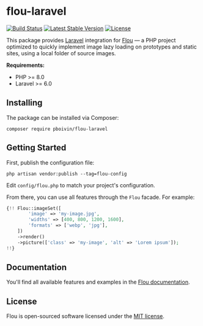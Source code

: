 # flou-laravel

<p>
<a href="https://github.com/pboivin/flou-laravel/actions"><img src="https://github.com/pboivin/flou-laravel/workflows/tests/badge.svg" alt="Build Status"></a>
<a href="https://packagist.org/packages/pboivin/flou-laravel"><img src="https://img.shields.io/packagist/v/pboivin/flou-laravel" alt="Latest Stable Version"></a>
<a href="https://packagist.org/packages/pboivin/flou-laravel"><img src="https://img.shields.io/packagist/l/pboivin/flou-laravel" alt="License"></a>
</p>

This package provides [Laravel](https://github.com/laravel/laravel) integration for [Flou](https://github.com/pboivin/flou) — a PHP project optimized to quickly implement image lazy loading on prototypes and static sites, using a local folder of source images.

**Requirements:**

- PHP >= 8.0
- Laravel >= 6.0


## Installing 

The package can be installed via Composer:

```
composer require pboivin/flou-laravel
```

## Getting Started

First, publish the configuration file:

```
php artisan vendor:publish --tag=flou-config
```

Edit `config/flou.php` to match your project's configuration.

From there, you can use all features through the `Flou` facade. For example:

```php
{!! Flou::imageSet([
        'image' => 'my-image.jpg',
        'widths' => [400, 800, 1200, 1600],
        'formats' => ['webp', 'jpg'],
    ])
    ->render()
    ->picture(['class' => 'my-image', 'alt' => 'Lorem ipsum']);
!!}
```

## Documentation

You'll find all available features and examples in the [Flou documentation](https://github.com/pboivin/flou/blob/main/README.md).


## License

Flou is open-sourced software licensed under the [MIT license](LICENSE.md).
